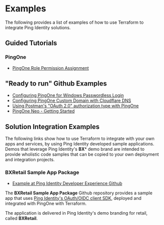 # Examples

The following provides a list of examples of how to use Terraform to integrate Ping Identity solutions.

## Guided Tutorials

### PingOne

* [PingOne Role Permission Assignment](./pingone/role-assignment)

## "Ready to run" Github Examples

* [Configuring PingOne for Windows Passwordless Login](https://github.com/pingidentity/terraform-docs/tree/main/examples/pingone-workforce-windows-passwordless-login)
* [Configuring PingOne Custom Domain with Cloudflare DNS](https://github.com/pingidentity/terraform-docs/tree/main/examples/pingone-custom-domain-with-cloudflare-dns)
* [Using Postman's "OAuth 2.0" authorization type with PingOne](https://github.com/pingidentity/terraform-docs/tree/main/examples/pingone-postman-oauth2-integration)
* [PingOne Neo - Getting Started](https://github.com/pingidentity/terraform-docs/tree/main/examples/pingone-neo-getting-started)

## Solution Integration Examples

The following links show how to use Terraform to integrate with your own apps and services, by using Ping Identity developed sample applications.  Demos that leverage Ping Identity's **BX*** demo brand are intended to provide wholistic code samples that can be copied to your own deployment and integration projects.

### BXRetail Sample App Package

* [Example at Ping Identity Developer Experience Github](https://github.com/pingidentity-developers-experience/ping-p1-terraform-sample-apps/tree/main/BXRetail-Terraform-pkg)

The **BXRetail Sample App Package** Github repository provides a sample app that uses [Ping Identity's OAuth/OIDC client SDK](https://github.com/pingidentity-developers-experience/ping-oidc-client-sdk), deployed and integrated with PingOne with Terraform.

The application is delivered in Ping Identity's demo branding for retail, called **BXRetail**.
